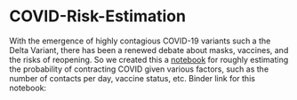 # COVID-Risk-Estimation
With the emergence of highly contagious COVID-19 variants such a the Delta Variant, there has been a renewed debate about masks, vaccines, and the risks of reopening. So we created this a [notebook](https://github.com/Neptune726/COVID-Risk-Estimation/blob/main/covid-risk-estimation.ipynb) for roughly estimating the probability of contracting COVID given various factors, such as the number of contacts per day, vaccine status, etc. Binder link for this notebook:
